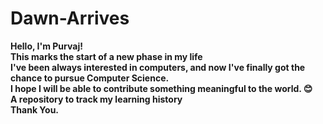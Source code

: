 # Dawn-Arrives
<b>Hello, I'm Purvaj!<b> <br>This marks the start of a new phase in my life <br> 
I've been always interested in computers, and now I've finally got the chance to pursue Computer Science. <br> 
I hope I will be able to contribute something meaningful to the world. 😊<br>
A repository to track my learning history <br>
Thank You.
